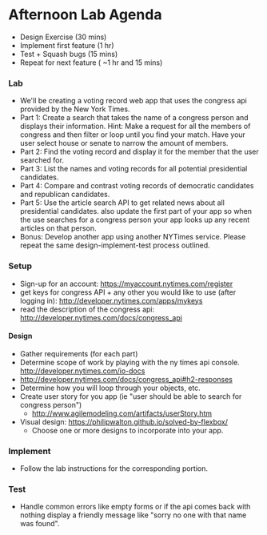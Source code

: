 # Afternoon Lab Agenda

- Design Exercise  (30 mins)
- Implement first feature (1 hr)
- Test + Squash bugs (15 mins)
- Repeat for next feature ( ~1 hr and 15 mins)

### Lab

- We'll be creating a voting record web app that uses the congress api provided
by the New York Times.
- Part 1: Create a search that takes the name of a congress person and displays
their information. Hint: Make a request for all the members of congress and
then filter or loop until you find your match. Have your user select house or
senate to narrow the amount of members.
- Part 2: Find the voting record and display it for the member that the user searched
for.
- Part 3: List the names and voting records for all potential presidential
candidates.
- Part 4: Compare and contrast voting records of democratic candidates and
republican candidates.
- Part 5: Use the article search API to get related news about all presidential
candidates. also update the first part of your app so when the use searches
for a congress person your app looks up any recent articles on that person.
- Bonus: Develop another app using another NYTimes service. Please repeat the
same design-implement-test process outlined.


### Setup

- Sign-up for an account: https://myaccount.nytimes.com/register
- get keys for congress API + any other you would like to use (after logging in): http://developer.nytimes.com/apps/mykeys
- read the description of the congress api: http://developer.nytimes.com/docs/congress_api


#### Design
- Gather requirements (for each part)
- Determine scope of work by playing with the ny times api console. http://developer.nytimes.com/io-docs
- http://developer.nytimes.com/docs/congress_api#h2-responses
- Determine how you will loop through your objects, etc.
- Create user story for you app (ie "user should be able to search for congress person")
  - http://www.agilemodeling.com/artifacts/userStory.htm
- Visual design: https://philipwalton.github.io/solved-by-flexbox/
  - Choose one or more designs to incorporate into your app.

### Implement
- Follow the lab instructions for the corresponding portion.

### Test
- Handle common errors like empty forms or if the api comes back with nothing
display a friendly message like "sorry no one with that name was found".

